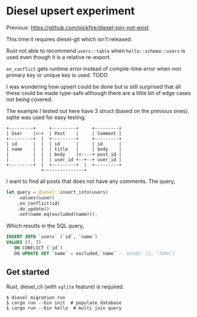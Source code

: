 Diesel upsert experiment
========================

Previous: https://github.com/pickfire/diesel-join-not-exist

This time it requires diesel-git which isn't released.

Rust not able to recommend `users::table` when `hello::schema::users` is used
even though it is a relative re-export.

`on_conflict` gets runtime error instead of compile-time error when non
primary key or unique key is used. TODO

I was wondering how upsert could be done but is still surprised that all these
could be made type-safe although there are a little bit of edge cases not being
covered.

The example I tested out here have 3 struct (based on the previous ones).
sqlite was used for easy testing.

    +---------+     +---------+     +---------+
    | User    |<-+  | Post    |     | Comment |
    +---------+  |  +---------+     +---------+
    | id      |  |  | id      |     | id      |
    | name    |  |  | title   |     | body    |
    |         |  |  | body    |<----+ post_id |
    |         |  |  | user_id +--+--+ user_id |
    +---------+  |  +---------+  |  +---------+
                 +---------------+

I want to find all posts that does not have any comments. The query,

```rust
let query = diesel::insert_into(users)
    .values(&user)
    .on_conflict(id)
    .do_update()
    .set(name.eq(excluded(name)));
```

Which results in the SQL query,

```sql
INSERT INTO `users` (`id`, `name`)
VALUES (?, ?)
   ON CONFLICT (`id`)
   DO UPDATE SET `name` = excluded.`name` -- binds: [2, "John"]
```

## Get started

Rust, diesel_cli (with `sqlite` feature) is required.

```
$ diesel migration run
$ cargo run --bin init  # populate database
$ cargo run --bin hello  # multi join query
```
